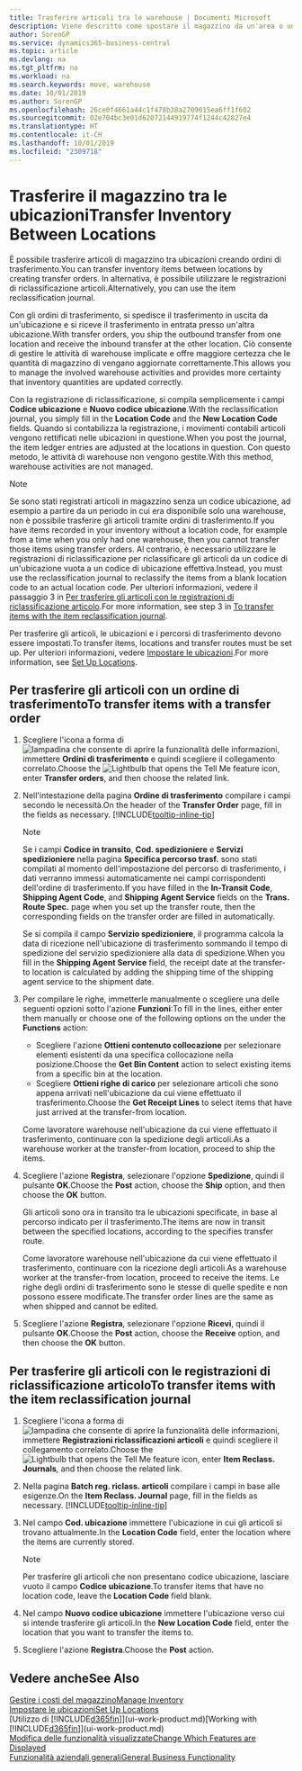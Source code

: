 ```yaml
---
title: Trasferire articoli tra le warehouse | Documenti Microsoft
description: Viene descritto come spostare il magazzino da un'area o una warehouse a un'altra con le registrazioni di riclassificazione o gli ordini di trasferimento.
author: SorenGP
ms.service: dynamics365-business-central
ms.topic: article
ms.devlang: na
ms.tgt_pltfrm: na
ms.workload: na
ms.search.keywords: move, warehouse
ms.date: 10/01/2019
ms.author: SorenGP
ms.openlocfilehash: 26ce0f4661a44c1f478b38a2709015ea6ff1f602
ms.sourcegitcommit: 02e704bc3e01d62072144919774f1244c42827e4
ms.translationtype: HT
ms.contentlocale: it-CH
ms.lasthandoff: 10/01/2019
ms.locfileid: "2309718"
---
```

# <a name="transfer-inventory-between-locations"></a><span data-ttu-id="12142-103">Trasferire il magazzino tra le ubicazioni</span><span class="sxs-lookup"><span data-stu-id="12142-103">Transfer Inventory Between Locations</span></span>
<span data-ttu-id="12142-104">È possibile trasferire articoli di magazzino tra ubicazioni creando ordini di trasferimento.</span><span class="sxs-lookup"><span data-stu-id="12142-104">You can transfer inventory items between locations by creating transfer orders.</span></span> <span data-ttu-id="12142-105">In alternativa, è possibile utilizzare le registrazioni di riclassificazione articoli.</span><span class="sxs-lookup"><span data-stu-id="12142-105">Alternatively, you can use the item reclassification journal.</span></span>

<span data-ttu-id="12142-106">Con gli ordini di trasferimento, si spedisce il trasferimento in uscita da un'ubicazione e si riceve il trasferimento in entrata presso un'altra ubicazione.</span><span class="sxs-lookup"><span data-stu-id="12142-106">With transfer orders, you ship the outbound transfer from one location and receive the inbound transfer at the other location.</span></span> <span data-ttu-id="12142-107">Ciò consente di gestire le attività di warehouse implicate e offre maggiore certezza che le quantità di magazzino di vengano aggiornate correttamente.</span><span class="sxs-lookup"><span data-stu-id="12142-107">This allows you to manage the involved warehouse activities and provides more certainty that inventory quantities are updated correctly.</span></span>

<span data-ttu-id="12142-108">Con la registrazione di riclassificazione, si compila semplicemente i campi **Codice ubicazione** e **Nuovo codice ubicazione**.</span><span class="sxs-lookup"><span data-stu-id="12142-108">With the reclassification journal, you simply fill in the **Location Code** and the **New Location Code** fields.</span></span> <span data-ttu-id="12142-109">Quando si contabilizza la registrazione, i movimenti contabili articoli vengono rettificati nelle ubicazioni in questione.</span><span class="sxs-lookup"><span data-stu-id="12142-109">When you post the journal, the item ledger entries are adjusted at the locations in question.</span></span> <span data-ttu-id="12142-110">Con questo metodo, le attività di warehouse non vengono gestite.</span><span class="sxs-lookup"><span data-stu-id="12142-110">With this method, warehouse activities are not managed.</span></span>

> [!NOTE]  
>   <span data-ttu-id="12142-111">Se sono stati registrati articoli in magazzino senza un codice ubicazione, ad esempio a partire da un periodo in cui era disponibile solo una warehouse, non è possibile trasferire gli articoli tramite ordini di trasferimento.</span><span class="sxs-lookup"><span data-stu-id="12142-111">If you have items recorded in your inventory without a location code, for example from a time when you only had one warehouse, then you cannot transfer those items using transfer orders.</span></span> <span data-ttu-id="12142-112">Al contrario, è necessario utilizzare le registrazioni di riclassificazione per riclassificare gli articoli da un codice di un'ubicazione vuota a un codice di ubicazione effettiva.</span><span class="sxs-lookup"><span data-stu-id="12142-112">Instead, you must use the reclassification journal to reclassify the items from a blank location code to an actual location code.</span></span>  <span data-ttu-id="12142-113">Per ulteriori informazioni, vedere il passaggio 3 in [Per trasferire gli articoli con le registrazioni di riclassificazione articolo](inventory-how-transfer-between-locations.md#to-transfer-items-with-the-item-reclassification-journal).</span><span class="sxs-lookup"><span data-stu-id="12142-113">For more information, see step 3 in [To transfer items with the item reclassification journal](inventory-how-transfer-between-locations.md#to-transfer-items-with-the-item-reclassification-journal).</span></span>

<span data-ttu-id="12142-114">Per trasferire gli articoli, le ubicazioni e i percorsi di trasferimento devono essere impostati.</span><span class="sxs-lookup"><span data-stu-id="12142-114">To transfer items, locations and transfer routes must be set up.</span></span> <span data-ttu-id="12142-115">Per ulteriori informazioni, vedere [Impostare le ubicazioni](inventory-how-setup-locations.md).</span><span class="sxs-lookup"><span data-stu-id="12142-115">For more information, see [Set Up Locations](inventory-how-setup-locations.md).</span></span>

## <a name="to-transfer-items-with-a-transfer-order"></a><span data-ttu-id="12142-116">Per trasferire gli articoli con un ordine di trasferimento</span><span class="sxs-lookup"><span data-stu-id="12142-116">To transfer items with a transfer order</span></span>
1. <span data-ttu-id="12142-117">Scegliere l'icona a forma di ![lampadina che consente di aprire la funzionalità delle informazioni](media/ui-search/search_small.png "Informazioni sull'operazione che si desidera eseguire"), immettere **Ordini di trasferimento** e quindi scegliere il collegamento correlato.</span><span class="sxs-lookup"><span data-stu-id="12142-117">Choose the ![Lightbulb that opens the Tell Me feature](media/ui-search/search_small.png "Tell me what you want to do") icon, enter **Transfer orders**, and then choose the related link.</span></span>
2. <span data-ttu-id="12142-118">Nell'intestazione della pagina **Ordine di trasferimento** compilare i campi secondo le necessità.</span><span class="sxs-lookup"><span data-stu-id="12142-118">On the header of the **Transfer Order** page, fill in the fields as necessary.</span></span> [!INCLUDE[tooltip-inline-tip](includes/tooltip-inline-tip_md.md)]

    > [!NOTE]  
    >   <span data-ttu-id="12142-119">Se i campi **Codice in transito**, **Cod. spedizioniere** e **Servizi spedizioniere** nella pagina **Specifica percorso trasf.** sono stati compilati al momento dell'impostazione del percorso di trasferimento, i dati verranno immessi automaticamente nei campi corrispondenti dell'ordine di trasferimento.</span><span class="sxs-lookup"><span data-stu-id="12142-119">If you have filled in the **In-Transit Code**, **Shipping Agent Code**, and **Shipping Agent Service** fields on the **Trans. Route Spec.** page when you set up the transfer route, then the corresponding fields on the transfer order are filled in automatically.</span></span>

    <span data-ttu-id="12142-120">Se si compila il campo **Servizio spedizioniere**, il programma calcola la data di ricezione nell'ubicazione di trasferimento sommando il tempo di spedizione del servizio spedizioniere alla data di spedizione.</span><span class="sxs-lookup"><span data-stu-id="12142-120">When you fill in the **Shipping Agent Service** field, the receipt date at the transfer-to location is calculated by adding the shipping time of the shipping agent service to the shipment date.</span></span>

3. <span data-ttu-id="12142-121">Per compilare le righe, immetterle manualmente o scegliere una delle seguenti opzioni sotto l'azione **Funzioni**:</span><span class="sxs-lookup"><span data-stu-id="12142-121">To fill in the lines, either enter them manually or choose one of the following options on the under the **Functions** action:</span></span>
    - <span data-ttu-id="12142-122">Scegliere l'azione **Ottieni contenuto collocazione** per selezionare elementi esistenti da una specifica collocazione nella posizione.</span><span class="sxs-lookup"><span data-stu-id="12142-122">Choose the **Get Bin Content** action to select existing items from a specific bin at the location.</span></span>
    - <span data-ttu-id="12142-123">Scegliere **Ottieni righe di carico** per selezionare articoli che sono appena arrivati nell'ubicazione da cui viene effettuato il trasferimento.</span><span class="sxs-lookup"><span data-stu-id="12142-123">Choose the **Get Receipt Lines** to select items that have just arrived at the transfer-from location.</span></span>   

    <span data-ttu-id="12142-124">Come lavoratore warehouse nell'ubicazione da cui viene effettuato il trasferimento, continuare con la spedizione degli articoli.</span><span class="sxs-lookup"><span data-stu-id="12142-124">As a warehouse worker at the transfer-from location, proceed to ship the items.</span></span>
4. <span data-ttu-id="12142-125">Scegliere l'azione **Registra**, selezionare l'opzione **Spedizione**, quindi il pulsante **OK**.</span><span class="sxs-lookup"><span data-stu-id="12142-125">Choose the **Post** action, choose the **Ship** option, and then choose the **OK** button.</span></span>

    <span data-ttu-id="12142-126">Gli articoli sono ora in transito tra le ubicazioni specificate, in base al percorso indicato per il trasferimento.</span><span class="sxs-lookup"><span data-stu-id="12142-126">The items are now in transit between the specified locations, according to the specifies transfer route.</span></span>

    <span data-ttu-id="12142-127">Come lavoratore warehouse nell'ubicazione da cui viene effettuato il trasferimento, continuare con la ricezione degli articoli.</span><span class="sxs-lookup"><span data-stu-id="12142-127">As a warehouse worker at the transfer-from location, proceed to receive the items.</span></span> <span data-ttu-id="12142-128">Le righe degli ordini di trasferimento sono le stesse di quelle spedite e non possono essere modificate.</span><span class="sxs-lookup"><span data-stu-id="12142-128">The transfer order lines are the same as when shipped and cannot be edited.</span></span>
5. <span data-ttu-id="12142-129">Scegliere l'azione **Registra**, selezionare l'opzione **Ricevi**, quindi il pulsante **OK**.</span><span class="sxs-lookup"><span data-stu-id="12142-129">Choose the **Post** action, choose the **Receive** option, and then choose the **OK** button.</span></span>

## <a name="to-transfer-items-with-the-item-reclassification-journal"></a><span data-ttu-id="12142-130">Per trasferire gli articoli con le registrazioni di riclassificazione articolo</span><span class="sxs-lookup"><span data-stu-id="12142-130">To transfer items with the item reclassification journal</span></span>
1. <span data-ttu-id="12142-131">Scegliere l'icona a forma di ![lampadina che consente di aprire la funzionalità delle informazioni](media/ui-search/search_small.png "Informazioni sull'operazione che si desidera eseguire"), immettere **Registrazioni riclassificazioni articoli** e quindi scegliere il collegamento correlato.</span><span class="sxs-lookup"><span data-stu-id="12142-131">Choose the ![Lightbulb that opens the Tell Me feature](media/ui-search/search_small.png "Tell me what you want to do") icon, enter **Item Reclass. Journals**, and then choose the related link.</span></span>
2. <span data-ttu-id="12142-132">Nella pagina **Batch reg. riclass. articoli** compilare i campi in base alle esigenze.</span><span class="sxs-lookup"><span data-stu-id="12142-132">On the **Item Reclass. Journal** page, fill in the fields as necessary.</span></span> [!INCLUDE[tooltip-inline-tip](includes/tooltip-inline-tip_md.md)]
3. <span data-ttu-id="12142-133">Nel campo **Cod. ubicazione** immettere l'ubicazione in cui gli articoli si trovano attualmente.</span><span class="sxs-lookup"><span data-stu-id="12142-133">In the **Location Code** field, enter the location where the items are currently stored.</span></span>

    > [!NOTE]  
    >   <span data-ttu-id="12142-134">Per trasferire gli articoli che non presentano codice ubicazione, lasciare vuoto il campo **Codice ubicazione**.</span><span class="sxs-lookup"><span data-stu-id="12142-134">To transfer items that have no location code, leave the **Location Code** field blank.</span></span>
4. <span data-ttu-id="12142-135">Nel campo **Nuovo codice ubicazione** immettere l'ubicazione verso cui si intende trasferire gli articoli.</span><span class="sxs-lookup"><span data-stu-id="12142-135">In the **New Location Code** field, enter the location that you want to transfer the items to.</span></span>
5. <span data-ttu-id="12142-136">Scegliere l'azione **Registra**.</span><span class="sxs-lookup"><span data-stu-id="12142-136">Choose the **Post** action.</span></span>

## <a name="see-also"></a><span data-ttu-id="12142-137">Vedere anche</span><span class="sxs-lookup"><span data-stu-id="12142-137">See Also</span></span>
[<span data-ttu-id="12142-138">Gestire i costi del magazzino</span><span class="sxs-lookup"><span data-stu-id="12142-138">Manage Inventory</span></span>](inventory-manage-inventory.md)  
[<span data-ttu-id="12142-139">Impostare le ubicazioni</span><span class="sxs-lookup"><span data-stu-id="12142-139">Set Up Locations</span></span>](inventory-how-setup-locations.md)  
<span data-ttu-id="12142-140">[Utilizzo di [!INCLUDE[d365fin](includes/d365fin_md.md)]](ui-work-product.md)</span><span class="sxs-lookup"><span data-stu-id="12142-140">[Working with [!INCLUDE[d365fin](includes/d365fin_md.md)]](ui-work-product.md)</span></span>  
[<span data-ttu-id="12142-141">Modifica delle funzionalità visualizzate</span><span class="sxs-lookup"><span data-stu-id="12142-141">Change Which Features are Displayed</span></span>](ui-experiences.md)  
[<span data-ttu-id="12142-142">Funzionalità aziendali generali</span><span class="sxs-lookup"><span data-stu-id="12142-142">General Business Functionality</span></span>](ui-across-business-areas.md)
